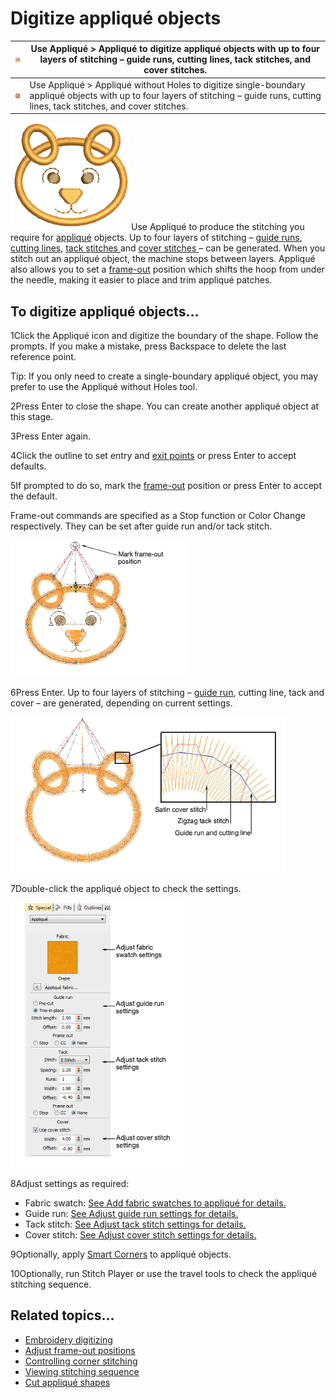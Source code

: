 # Digitize appliqué objects

| ![Applique.png](assets/Applique.png)                         | Use Appliqué > Appliqué to digitize appliqué objects with up to four layers of stitching – guide runs, cutting lines, tack stitches, and cover stitches.                               |
| ------------------------------------------------------------ | -------------------------------------------------------------------------------------------------------------------------------------------------------------------------------------- |
| ![AppliqueWithoutHoles.png](assets/AppliqueWithoutHoles.png) | Use Appliqué > Appliqué without Holes to digitize single-boundary appliqué objects with up to four layers of stitching – guide runs, cutting lines, tack stitches, and cover stitches. |

![AppliqueTrueView.png](assets/AppliqueTrueView.png)Use Appliqué to produce the stitching you require for [appliqué](../../glossary/glossary) objects. Up to four layers of stitching – [guide runs](../../glossary/glossary), [cutting lines](../../glossary/glossary), [tack stitches ](../../glossary/glossary)and [cover stitches ](../../glossary/glossary)– can be generated. When you stitch out an appliqué object, the machine stops between layers. Appliqué also allows you to set a [frame-out](../../glossary/glossary) position which shifts the hoop from under the needle, making it easier to place and trim appliqué patches.

## To digitize appliqué objects...

1Click the Appliqué icon and digitize the boundary of the shape. Follow the prompts. If you make a mistake, press Backspace to delete the last reference point.

Tip: If you only need to create a single-boundary appliqué object, you may prefer to use the Appliqué without Holes tool.

2Press Enter to close the shape. You can create another appliqué object at this stage.

3Press Enter again.

4Click the outline to set entry and [exit points](../../glossary/glossary) or press Enter to accept defaults.

5If prompted to do so, mark the [frame-out](../../glossary/glossary) position or press Enter to accept the default.

Frame-out commands are specified as a Stop function or Color Change respectively. They can be set after guide run and/or tack stitch.

![AppliqueFrameOut.png](assets/AppliqueFrameOut.png)

6Press Enter. Up to four layers of stitching – [guide run](../../glossary/glossary), cutting line, tack and cover – are generated, depending on current settings.

![applique00012.png](assets/applique00012.png)

7Double-click the appliqué object to check the settings.

![applique00015.png](assets/applique00015.png)

8Adjust settings as required:

- Fabric swatch: [See Add fabric swatches to appliqué for details.](Add_fabric_swatches_to_appliqué)
- Guide run: [See Adjust guide run settings for details.](Adjust_guide_run_settings)
- Tack stitch: [See Adjust tack stitch settings for details.](Adjust_tack_stitch_settings)
- Cover stitch: [See Adjust cover stitch settings for details.](Adjust_cover_stitch_settings)

9Optionally, apply [Smart Corners](../../glossary/glossary) to appliqué objects.

10Optionally, run Stitch Player or use the travel tools to check the appliqué stitching sequence.

## Related topics...

- [Embroidery digitizing](../../Digitizing/input/Embroidery_digitizing)
- [Adjust frame-out positions](Adjust_frame-out_positions)
- [Controlling corner stitching](../../Quality/quality/Controlling_corner_stitching)
- [Viewing stitching sequence](../../Basics/view/Viewing_stitching_sequence)
- [Cut appliqué shapes](../export/Cut_appliqué_shapes)
